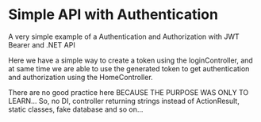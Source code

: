 # Simple API with Authentication
A very simple example of a Authentication and Authorization with JWT Bearer and .NET API

Here we have a simple way to create a token using the loginController, and at same time we are able to use the generated token to get authentication and authorization using the HomeController.

There are no good practice here BECAUSE THE PURPOSE WAS ONLY TO LEARN... So, no DI, controller returning strings instead of ActionResult, static classes, fake database and so on...
